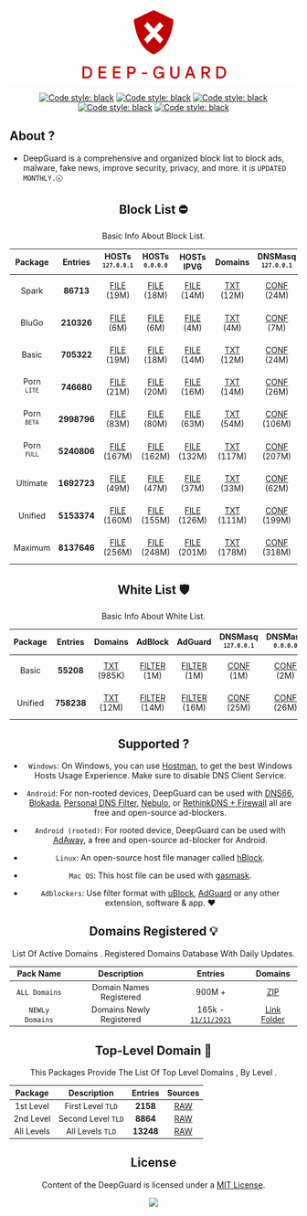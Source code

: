 
 <div align="center">

 ![Cover](https://raw.githubusercontent.com/VenexGit/DeepGuard/main/Logo.png)

</div>
 <div align="center">

<a href="https://github.com/VenexGit/DeepGuard/releases"><img alt="Code style: black" src="https://img.shields.io/badge/Version-1.1-orange.svg?longCache=true&style=flat-square"></a>
<a href="https://github.com/VenexGit/DeepGuard/releases"><img alt="Code style: black" src="https://img.shields.io/badge/Update-Nov 21, 2021-red.svg?longCache=true&style=flat-square"></a>
<a href="https://github.com/VenexGit/DeepGuard/releases"><img alt="Code style: black" src="https://img.shields.io/badge/Status-Official-green.svg?longCache=true&style=flat-square"></a>
<a href="https://github.com/VenexGit/DeepGuard/blob/main/LICENSE"><img alt="Code style: black" src="https://img.shields.io/badge/License-MIT-yellow.svg?longCache=true&style=flat-square"></a>
 <a href="https://t.me/WizVenex"><img alt="Code style: black" src="https://img.shields.io/badge/Telegram-Contact Me-blue.svg?longCache=true&style=flat-square"></a>


</div>

## About ? 
* DeepGuard is a comprehensive and organized block list to block ads, malware, fake news, improve security, privacy, and more. it is `UPDATED MONTHLY.🕣`
<div align="center">
<div align="center">

## Block List ​⛔️

Basic Info About Block List.

Package | Entries | HOSTs<br> <sup>`127.0.0.1`</sup> | HOSTs<br> <sup>`0.0.0.0`</sup> | HOSTs IPV6 | Domains | DNSMasq <br> <sup>`127.0.0.1`</sup>| DNSMasq <br> <sup>`0.0.0.0`</sup> | DNSMasq IPV6 | Magisk | Flashable | RPZ | AdBlock | AdGuard | Unbound | OneLine |
:-----------:|:-------:|:-----:|:----------:|:-------:|:-------:|:-------:|:------------:|:------:|:---------:|:---:|:-------:|:-------:|:-------:|:-------:|:-------:|
Spark | **86713** | [FILE](https://github.com/VenexGit/DeepGuard/releases/download/Spark/Hosts_0-0-0-0) (19M) | [FILE](https://github.com/VenexGit/DeepGuard/releases/download/Spark/Hosts_127-0-0-1) (18M) | [FILE](https://github.com/VenexGit/DeepGuard/releases/download/Spark/Hosts_Ipv6) (14M) | [TXT](https://github.com/VenexGit/DeepGuard/releases/download/Spark/Domains.txt) (12M) | [CONF](https://github.com/VenexGit/DeepGuard/releases/download/Spark/DnsMasq_0-0-0-0.conf) (24M) | [CONF](https://github.com/VenexGit/DeepGuard/releases/download/Spark/DnsMasq_127-0-0-1.conf) (26M) | [CONF IPV6](https://github.com/VenexGit/DeepGuard/releases/download/Spark/DnsMasq_Ipv6.conf) (22M) | [MAGISK](https://github.com/VenexGit/DeepGuard/releases/download/Spark/DeepGuard_Magisk.zip) (3M) | [TWRP](https://github.com/VenexGit/DeepGuard/releases/download/Spark/DeepGuard_Flashable.zip) (3M) | [TXT](https://github.com/VenexGit/DeepGuard/releases/download/Spark/Rpz.txt) (18M) | [FILTER](https://github.com/VenexGit/DeepGuard/releases/download/Spark/Adblock) (14M) | [FILTER](https://github.com/VenexGit/DeepGuard/releases/download/Spark/Adguard) (16M) | [CONF](https://github.com/VenexGit/DeepGuard/releases/download/Spark/Unbound.conf) (34M) | [TXT](https://github.com/VenexGit/DeepGuard/releases/download/Spark/One-Line.txt) (12M) |
BluGo | **210326** | [FILE](https://github.com/VenexGit/DeepGuard/releases/download/BluGo/Hosts_0-0-0-0) (6M) | [FILE](https://github.com/VenexGit/DeepGuard/releases/download/BluGo/Hosts_127-0-0-1) (6M) | [FILE](https://github.com/VenexGit/DeepGuard/releases/download/BluGo/Hosts_Ipv6) (4M) | [TXT](https://github.com/VenexGit/DeepGuard/releases/download/BluGo/Domains.txt) (4M) | [CONF](https://github.com/VenexGit/DeepGuard/releases/download/BluGo/DnsMasq_0-0-0-0.conf) (7M) | [CONF](https://github.com/VenexGit/DeepGuard/releases/download/BluGo/DnsMasq_127-0-0-1.conf) (8M) | [CONF IPV6](https://github.com/VenexGit/DeepGuard/releases/download/BluGo/DnsMasq_Ipv6.conf) (7M) | [MAGISK](https://github.com/VenexGit/DeepGuard/releases/download/BluGo/DeepGuard_Magisk.zip) (1M) | [TWRP](https://github.com/VenexGit/DeepGuard/releases/download/BluGo/DeepGuard_Flashable.zip) (1M) | [TXT](https://github.com/VenexGit/DeepGuard/releases/download/BluGo/Rpz.txt) (5M) | [FILTER](https://github.com/VenexGit/DeepGuard/releases/download/BluGo/Adblock) (4M) | [FILTER](https://github.com/VenexGit/DeepGuard/releases/download/BluGo/Adguard) (5M) | [CONF](https://github.com/VenexGit/DeepGuard/releases/download/BluGo/Unbound.conf) (10M) | [TXT](https://github.com/VenexGit/DeepGuard/releases/download/BluGo/One-Line.txt) (4M) |
Basic | **705322** | [FILE](https://github.com/VenexGit/DeepGuard/releases/download/Basic/Hosts_0-0-0-0) (19M) | [FILE](https://github.com/VenexGit/DeepGuard/releases/download/Basic/Hosts_127-0-0-1) (18M) | [FILE](https://github.com/VenexGit/DeepGuard/releases/download/Basic/Hosts_Ipv6) (14M) | [TXT](https://github.com/VenexGit/DeepGuard/releases/download/Basic/Domains.txt) (12M) | [CONF](https://github.com/VenexGit/DeepGuard/releases/download/Basic/DnsMasq_0-0-0-0.conf) (24M) | [CONF](https://github.com/VenexGit/DeepGuard/releases/download/Basic/DnsMasq_127-0-0-1.conf) (26M) | [CONF IPV6](https://github.com/VenexGit/DeepGuard/releases/download/Basic/DnsMasq_Ipv6.conf) (22M) | [MAGISK](https://github.com/VenexGit/DeepGuard/releases/download/Basic/DeepGuard_Magisk.zip) (3M) | [TWRP](https://github.com/VenexGit/DeepGuard/releases/download/Basic/DeepGuard_Flashable.zip) (3M) | [TXT](https://github.com/VenexGit/DeepGuard/releases/download/Basic/Rpz.txt) (18M) | [FILTER](https://github.com/VenexGit/DeepGuard/releases/download/Basic/Adblock) (14M) | [FILTER](https://github.com/VenexGit/DeepGuard/releases/download/Basic/Adguard) (16M) | [CONF](https://github.com/VenexGit/DeepGuard/releases/download/Basic/Unbound.conf) (34M) | [TXT](https://github.com/VenexGit/DeepGuard/releases/download/Basic/One-Line.txt) (12M) |
Porn <br> <sup>`LITE`</sup> | **746680** | [FILE](https://github.com/VenexGit/DeepGuard/releases/download/Porn_Lite/Hosts_0-0-0-0) (21M) | [FILE](https://github.com/VenexGit/DeepGuard/releases/download/Porn_Lite/Hosts_127-0-0-1) (20M) | [FILE](https://github.com/VenexGit/DeepGuard/releases/download/Porn_Lite/Hosts_Ipv6) (16M) | [TXT](https://github.com/VenexGit/DeepGuard/releases/download/Porn_Lite/Domains.txt) (14M) | [CONF](https://github.com/VenexGit/DeepGuard/releases/download/Porn_Lite/DnsMasq_0-0-0-0.conf) (26M) | [CONF](https://github.com/VenexGit/DeepGuard/releases/download/Porn_Lite/DnsMasq_127-0-0-1.conf) (28M) | [CONF IPV6](https://github.com/VenexGit/DeepGuard/releases/download/Porn_Lite/DnsMasq_Ipv6.conf) (24M) | [MAGISK](https://github.com/VenexGit/DeepGuard/releases/download/Porn_Lite/DeepGuard_Magisk.zip) (4M) | [TWRP](https://github.com/VenexGit/DeepGuard/releases/download/Porn_Lite/DeepGuard_Flashable.zip) (4M) | [TXT](https://github.com/VenexGit/DeepGuard/releases/download/Porn_Lite/Rpz.txt) (19M) | [FILTER](https://github.com/VenexGit/DeepGuard/releases/download/Porn_Lite/Adblock) (16M) | [FILTER](https://github.com/VenexGit/DeepGuard/releases/download/Porn_Lite/Adguard) (17M) | [CONF](https://github.com/VenexGit/DeepGuard/releases/download/Porn_Lite/Unbound.conf) (36M) | [TXT](https://github.com/VenexGit/DeepGuard/releases/download/Porn_Lite/One-Line.txt) (13M) |
Porn <br> <sup>`BETA`</sup> | **2998796** | [FILE](https://github.com/VenexGit/DeepGuard/releases/download/Porn_Beta/Hosts_0-0-0-0) (83M) | [FILE](https://github.com/VenexGit/DeepGuard/releases/download/Porn_Beta/Hosts_127-0-0-1) (80M) | [FILE](https://github.com/VenexGit/DeepGuard/releases/download/Porn_Beta/Hosts_Ipv6) (63M) | [TXT](https://github.com/VenexGit/DeepGuard/releases/download/Porn_Beta/Domains.txt) (54M) | [CONF](https://github.com/VenexGit/DeepGuard/releases/download/Porn_Beta/DnsMasq_0-0-0-0.conf) (106M) | [CONF](https://github.com/VenexGit/DeepGuard/releases/download/Porn_Beta/DnsMasq_127-0-0-1.conf) (112M) | [CONF IPV6](https://github.com/VenexGit/DeepGuard/releases/download/Porn_Beta/DnsMasq_Ipv6.conf) (94M) | [MAGISK](https://github.com/VenexGit/DeepGuard/releases/download/Porn_Beta/DeepGuard_Magisk.zip) (13M) | [TWRP](https://github.com/VenexGit/DeepGuard/releases/download/Porn_Beta/DeepGuard_Flashable.zip) (14M) | [TXT](https://github.com/VenexGit/DeepGuard/releases/download/Porn_Beta/Rpz.txt) (77M) | [FILTER](https://github.com/VenexGit/DeepGuard/releases/download/Porn_Beta/Adblock) (63M) | [FILTER](https://github.com/VenexGit/DeepGuard/releases/download/Porn_Beta/Adguard) (69M) | [CONF](https://github.com/VenexGit/DeepGuard/releases/download/Porn_Beta/Unbound.conf) (146M) | [TXT](https://github.com/VenexGit/DeepGuard/releases/download/Porn_Beta/One-Line.txt) (51M) |
Porn <br> <sup>`FULL`</sup> | **5240806** | [FILE](https://github.com/VenexGit/DeepGuard/releases/download/Porn_Full/Hosts_0-0-0-0) (167M) | [FILE](https://github.com/VenexGit/DeepGuard/releases/download/Porn_Full/Hosts_127-0-0-1) (162M) | [FILE](https://github.com/VenexGit/DeepGuard/releases/download/Porn_Full/Hosts_Ipv6) (132M) | [TXT](https://github.com/VenexGit/DeepGuard/releases/download/Porn_Full/Domains.txt) (117M) | [CONF](https://github.com/VenexGit/DeepGuard/releases/download/Porn_Full/DnsMasq_0-0-0-0.conf) (207M) | [CONF](https://github.com/VenexGit/DeepGuard/releases/download/Porn_Full/DnsMasq_127-0-0-1.conf) (217M) | [CONF IPV6](https://github.com/VenexGit/DeepGuard/releases/download/Porn_Full/DnsMasq_Ipv6.conf) (187M) | [MAGISK](https://github.com/VenexGit/DeepGuard/releases/download/Porn_Full/DeepGuard_Magisk.zip) (21M) | [TWRP](https://github.com/VenexGit/DeepGuard/releases/download/Porn_Full/DeepGuard_Flashable.zip) (21M) | [TXT](https://github.com/VenexGit/DeepGuard/releases/download/Porn_Full/Rpz.txt) (157M) | [FILTER](https://github.com/VenexGit/DeepGuard/releases/download/Porn_Full/Adblock) (132M) | [FILTER](https://github.com/VenexGit/DeepGuard/releases/download/Porn_Full/Adguard) (142M) | [CONF](https://github.com/VenexGit/DeepGuard/releases/download/Porn_Full/Unbound.conf) (277M) | [TXT](https://github.com/VenexGit/DeepGuard/releases/download/Porn_Full/One-Line.txt) (112M) |
Ultimate | **1692723** | [FILE](https://github.com/VenexGit/DeepGuard/releases/download/Ultimate/Hosts_0-0-0-0) (49M) | [FILE](https://github.com/VenexGit/DeepGuard/releases/download/Ultimate/Hosts_127-0-0-1) (47M) | [FILE](https://github.com/VenexGit/DeepGuard/releases/download/Ultimate/Hosts_Ipv6) (37M) | [TXT](https://github.com/VenexGit/DeepGuard/releases/download/Ultimate/Domains.txt) (33M) | [CONF](https://github.com/VenexGit/DeepGuard/releases/download/Ultimate/DnsMasq_0-0-0-0.conf) (62M) | [CONF](https://github.com/VenexGit/DeepGuard/releases/download/Ultimate/DnsMasq_127-0-0-1.conf) (65M) | [CONF IPV6](https://github.com/VenexGit/DeepGuard/releases/download/Ultimate/DnsMasq_Ipv6.conf) (55M) | [MAGISK](https://github.com/VenexGit/DeepGuard/releases/download/Ultimate/DeepGuard_Magisk.zip) (9M) | [TWRP](https://github.com/VenexGit/DeepGuard/releases/download/Ultimate/DeepGuard_Flashable.zip) (9M) | [TXT](https://github.com/VenexGit/DeepGuard/releases/download/Ultimate/Rpz.txt) (45M) | [FILTER](https://github.com/VenexGit/DeepGuard/releases/download/Ultimate/Adblock) (37M) | [FILTER](https://github.com/VenexGit/DeepGuard/releases/download/Ultimate/Adguard) (41M) | [CONF](https://github.com/VenexGit/DeepGuard/releases/download/Ultimate/Unbound.conf) (84M) | [TXT](https://github.com/VenexGit/DeepGuard/releases/download/Ultimate/One-Line.txt) (31M) |
Unified | **5153374** | [FILE](https://github.com/VenexGit/DeepGuard/releases/download/Unified/Hosts_0-0-0-0) (160M) | [FILE](https://github.com/VenexGit/DeepGuard/releases/download/Unified/Hosts_127-0-0-1) (155M) | [FILE](https://github.com/VenexGit/DeepGuard/releases/download/Unified/Hosts_Ipv6) (126M) | [TXT](https://github.com/VenexGit/DeepGuard/releases/download/Unified/Domains.txt) (111M) | [CONF](https://github.com/VenexGit/DeepGuard/releases/download/Unified/DnsMasq_0-0-0-0.conf) (199M) | [CONF](https://github.com/VenexGit/DeepGuard/releases/download/Unified/DnsMasq_127-0-0-1.conf) (209M) | [CONF IPV6](https://github.com/VenexGit/DeepGuard/releases/download/Unified/DnsMasq_Ipv6.conf) (180M) | [MAGISK](https://github.com/VenexGit/DeepGuard/releases/download/Unified/DeepGuard_Magisk.zip) (25M) | [TWRP](https://github.com/VenexGit/DeepGuard/releases/download/Unified/DeepGuard_Flashable.zip) (25M) | [TXT](https://github.com/VenexGit/DeepGuard/releases/download/Unified/Rpz.txt) (150M) | [FILTER](https://github.com/VenexGit/DeepGuard/releases/download/Unified/Adblock) (126M) | [FILTER](https://github.com/VenexGit/DeepGuard/releases/download/Unified/Adguard) (135M) | [CONF](https://github.com/VenexGit/DeepGuard/releases/download/Unified/Unbound.conf) (268M) | [TXT](https://github.com/VenexGit/DeepGuard/releases/download/Unified/One-Line.txt) (106M) |
Maximum | **8137646** | [FILE](https://github.com/VenexGit/DeepGuard/releases/download/Maximum/Hosts_0-0-0-0) (256M) | [FILE](https://github.com/VenexGit/DeepGuard/releases/download/Maximum/Hosts_127-0-0-1) (248M) | [FILE](https://github.com/VenexGit/DeepGuard/releases/download/Maximum/Hosts_Ipv6) (201M) | [TXT](https://github.com/VenexGit/DeepGuard/releases/download/Maximum/Domains.txt) (178M) | [CONF](https://github.com/VenexGit/DeepGuard/releases/download/Maximum/DnsMasq_0-0-0-0.conf) (318M) | [CONF](https://github.com/VenexGit/DeepGuard/releases/download/Maximum/DnsMasq_127-0-0-1.conf) (333M) | [CONF IPV6](https://github.com/VenexGit/DeepGuard/releases/download/Maximum/DnsMasq_Ipv6.conf) (287M) | [MAGISK](https://github.com/VenexGit/DeepGuard/releases/download/Maximum/DeepGuard_Magisk.zip) (37M) | [TWRP](https://github.com/VenexGit/DeepGuard/releases/download/Maximum/DeepGuard_Flashable.zip) (37M) | [TXT](https://github.com/VenexGit/DeepGuard/releases/download/Maximum/Rpz.txt) (240M) | [FILTER](https://github.com/VenexGit/DeepGuard/releases/download/Maximum/Adblock) (201M) | [FILTER](https://github.com/VenexGit/DeepGuard/releases/download/Maximum/Adguard) (217M) | [CONF](https://github.com/VenexGit/DeepGuard/releases/download/Maximum/Unbound.conf) (426M) | [TXT](https://github.com/VenexGit/DeepGuard/releases/download/Maximum/One-Line.txt) (170M) |
 


## White List 🛡

Basic Info About White List.

| Package | Entries | Domains | AdBlock | AdGuard | DNSMasq <br> <sup>`127.0.0.1`</sup> | DNSMasq <br> <sup>`0.0.0.0`</sup> | DNSMasq IPV6 | Unbound | RPZ | OneLine |
|:-------:|:-------:|:-------:|:-------:|:-------:|:-------:|:------------:|:-------:|:---:|:-------:|:-------:|
Basic | **55208**  | [TXT](https://github.com/VenexGit/DeepGuard/releases/download/WT-Basic/Domains.txt) (985K) | [FILTER](https://github.com/VenexGit/DeepGuard/releases/download/WT-Basic/Adblock) (1M) | [FILTER](https://github.com/VenexGit/DeepGuard/releases/download/WT-Basic/Adguard) (1M) | [CONF](https://github.com/VenexGit/DeepGuard/releases/download/WT-Basic/DnsMasq_0-0-0-0.conf) (1M) | [CONF](https://github.com/VenexGit/DeepGuard/releases/download/WT-Basic/DnsMasq_127-0-0-1.conf) (2M) | [CONF IPV6](https://github.com/VenexGit/DeepGuard/releases/download/WT-Basic/DnsMasq_Ipv6.conf) (1M) | [CONF](https://github.com/VenexGit/DeepGuard/releases/download/WT-Basic/Unbound.conf) (2M) | [TXT](https://github.com/VenexGit/DeepGuard/releases/download/WT-Basic/Rpz.txt) (1M) | [TXT](https://github.com/VenexGit/DeepGuard/releases/download/WT-Basic/One-Line.txt) (931K) |
Unified | **758238**  | [TXT](https://github.com/VenexGit/DeepGuard/releases/download/WT-Unified/Domains.txt) (12M) | [FILTER](https://github.com/VenexGit/DeepGuard/releases/download/WT-Unified/Adblock) (14M) | [FILTER](https://github.com/VenexGit/DeepGuard/releases/download/WT-Unified/Adguard) (16M) | [CONF](https://github.com/VenexGit/DeepGuard/releases/download/WT-Unified/DnsMasq_0-0-0-0.conf) (25M) | [CONF](https://github.com/VenexGit/DeepGuard/releases/download/WT-Unified/DnsMasq_127-0-0-1.conf) (26M) | [CONF IPV6](https://github.com/VenexGit/DeepGuard/releases/download/WT-Unified/DnsMasq_Ipv6.conf) (22M) | [CONF](https://github.com/VenexGit/DeepGuard/releases/download/WT-Unified/Unbound.conf) (35M) | [TXT](https://github.com/VenexGit/DeepGuard/releases/download/WT-Unified/Rpz.txt) (18M) | [TXT](https://github.com/VenexGit/DeepGuard/releases/download/WT-Unified/One-Line.txt) (11M) |


</div>

## Supported ?

* `Windows`: On Windows, you can use [Hostman](http://www.abelhadigital.com/hostsman/), to get the best Windows Hosts Usage Experience. Make sure to disable DNS Client Service.       
     
* `Android`: For non-rooted devices, DeepGuard can be used with [DNS66](https://f-droid.org/en/packages/org.jak_linux.dns66/), [Blokada](https://f-droid.org/en/packages/org.blokada.alarm/), [Personal DNS Filter](https://www.zenz-solutions.de/personaldnsfilter/), [Nebulo](https://github.com/Ch4t4r/Nebulo), or [RethinkDNS + Firewall](https://github.com/celzero/rethink-app) all are free and open-source ad-blockers.     
     
* `Android (rooted)`: For rooted device, DeepGuard can be used with [AdAway](https://f-droid.org/en/packages/org.adaway/), a free and open-source ad-blocker for Android.    
     
* `Linux`: An open-source host file manager called [hBlock](https://github.com/hectorm/hBlock).   
       
* `Mac OS`: This host file can be used with [gasmask](https://github.com/2ndalpha/gasmask).    
   
* `Adblockers`: Use filter format with [uBlock](https://github.com/gorhill/uBlock), [AdGuard](https://adguard.com/en/welcome.html) or any other extension, software & app. ♥️


<div align="center">

## Domains Registered 💡

  List Of Active Domains . Registered Domains Database With Daily Updates.

| Pack Name | Description | Entries | Domains |
|:---------:|:-----------:|:------------:|:-----------:|
`ALL Domains` | Domain Names Registered | 900M + | [ZIP](https://drive.google.com/drive/folders/13e4GpMF9C3kgnBRsK56fXDQPfez4oyCz?usp=sharing)  |
`NEWLy Domains` | Domains Newly Registered | 165k - [`11/11/2021`](https://raw.githubusercontent.com/VenexGit/DeepGuard/main/1%20-%20Domains%20Registered/2021-11-11.txt) | [Link Folder](https://github.com/VenexGit/DeepGuard/tree/main/1%20-%20Domains%20Registered)  |

## Top-Level Domain 🎈

This Packages Provide The List Of Top Level Domains , By Level .

| Package | Description | Entries | Sources |
|:---------:|:-------------:|:--------:|:--------:| 
1st Level | First Level `TLD` |**2158**| [RAW](https://raw.githubusercontent.com/VenexGit/DeepGuard/main/2%20-%20TLD/First%20LeveL.txt) |
2nd Level | Second Level `TLD` | **8864** | [RAW](https://raw.githubusercontent.com/VenexGit/DeepGuard/main/2%20-%20TLD/Second%20LeveL.txt)  |
All Levels | All Levels `TLD` | **13248** | [RAW](https://raw.githubusercontent.com/VenexGit/DeepGuard/main/2%20-%20TLD/All%20LeveL.txt) |

</div>



## License

Content of the DeepGuard is licensed under a [MIT License](https://github.com/VenexGit/DeepGuard/blob/main/LICENSE).

<p align="center"><a href="https://paypal.me/WizVenex" target="_blank"><img src="https://img.shields.io/badge/PAYPAL-SUPPORT--ME-blue?logo=paypal&logoColor=white&style=for-the-badge"></a><p><p align="center"></a><p>
